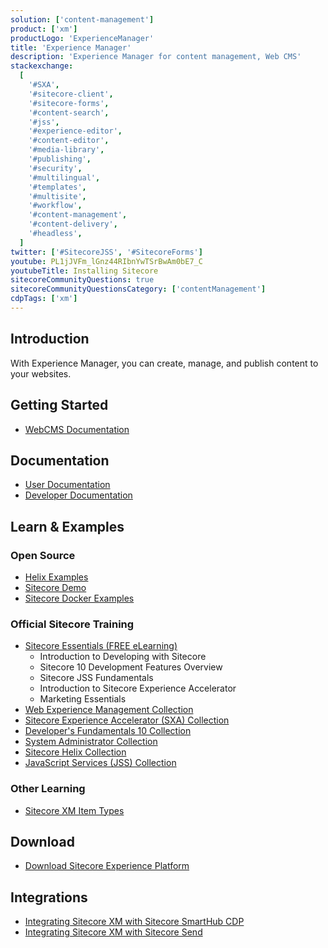 ```yaml
---
solution: ['content-management']
product: ['xm']
productLogo: 'ExperienceManager'
title: 'Experience Manager'
description: 'Experience Manager for content management, Web CMS'
stackexchange:
  [
    '#SXA',
    '#sitecore-client',
    '#sitecore-forms',
    '#content-search',
    '#jss',
    '#experience-editor',
    '#content-editor',
    '#media-library',
    '#publishing',
    '#security',
    '#multilingual',
    '#templates',
    '#multisite',
    '#workflow',
    '#content-management',
    '#content-delivery',
    '#headless',
  ]
twitter: ['#SitecoreJSS', '#SitecoreForms']
youtube: PL1jJVFm_lGnz44RIbnYwTSrBwAm0bE7_C
youtubeTitle: Installing Sitecore
sitecoreCommunityQuestions: true
sitecoreCommunityQuestionsCategory: ['contentManagement']
cdpTags: ['xm']
---
```


## Introduction

With Experience Manager, you can create, manage, and publish content to your websites.

## Getting Started

- [WebCMS Documentation](https://doc.sitecore.com/en/users/latest/sitecore-experience-platform/experience-manager.html)

## Documentation

- [User Documentation](https://doc.sitecore.com/en/users/latest/sitecore-experience-platform/experience-manager.html)
- [Developer Documentation](https://doc.sitecore.com/xp/en/developers/latest/xm/index.html)

## Learn & Examples

### Open Source

- [Helix Examples](https://github.com/Sitecore/Helix.Examples)
- [Sitecore Demo](https://github.com/Sitecore/Sitecore.Demo.Platform)
- [Sitecore Docker Examples](https://github.com/Sitecore/docker-examples)

### Official Sitecore Training

- [Sitecore Essentials (FREE eLearning)](https://learning.sitecore.com/pathway/sitecore-essentials)
  - Introduction to Developing with Sitecore
  - Sitecore 10 Development Features Overview
  - Sitecore JSS Fundamentals
  - Introduction to Sitecore Experience Accelerator
  - Marketing Essentials
- [Web Experience Management Collection](https://learning.sitecore.com/course/updated-web-experience-management-collection)
- [Sitecore Experience Accelerator (SXA) Collection](https://learning.sitecore.com/course/sitecore-experience-accelerator-sxa-collection)
- [Developer's Fundamentals 10 Collection](https://learning.sitecore.com/course/developers-fundamentals-10-collection)
- [System Administrator Collection](https://learning.sitecore.com/course/system-administration-with-sitecore-10-beta)
- [Sitecore Helix Collection](https://learning.sitecore.com/course/sitecore-helix-collection)
- [JavaScript Services (JSS) Collection](https://learning.sitecore.com/course/java-script-services-jss-collection)

### Other Learning

- [Sitecore XM Item Types](/learn/getting-started/sitecore-xm-item-types)

## Download

- [Download Sitecore Experience Platform](/downloads/Sitecore_Experience_Platform)

## Integrations

- [Integrating Sitecore XM with Sitecore SmartHub CDP](/learn/integrations/xm-smarthub-cdp)
- [Integrating Sitecore XM with Sitecore Send](/learn/integrations/send-xm)
